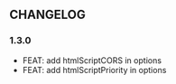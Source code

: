 ## CHANGELOG

### 1.3.0
- FEAT: add htmlScriptCORS in options 
- FEAT: add htmlScriptPriority in options 